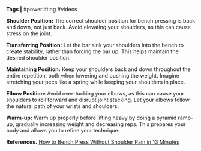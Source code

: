 **Tags |** #powerlifting #videos

**Shoulder Position:** The correct shoulder position for bench pressing is back and down, not just back. Avoid elevating your shoulders, as this can cause stress on the joint.

**Transferring Position:** Let the bar sink your shoulders into the bench to create stability, rather than forcing the bar up. This helps maintain the desired shoulder position.

**Maintaining Position:** Keep your shoulders back and down throughout the entire repetition, both when lowering and pushing the weight. Imagine stretching your pecs like a spring while keeping your shoulders in place.

**Elbow Position:** Avoid over-tucking your elbows, as this can cause your shoulders to roll forward and disrupt joint stacking. Let your elbows follow the natural path of your wrists and shoulders.

**Warm-up:** Warm up properly before lifting heavy by doing a pyramid ramp-up, gradually increasing weight and decreasing reps. This prepares your body and allows you to refine your technique.

**References.**
[How to Bench Press Without Shoulder Pain in 13 Minutes](https://youtu.be/bqD4H4PEWEk?si=LMQuVuX-MFbKA38A)